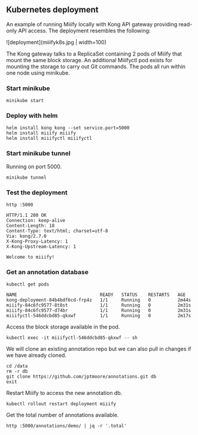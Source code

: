 ## Kubernetes deployment

An example of running Miiify locally with Kong API gateway providing read-only API access. The deployment resembles the following:

![deployment](miiifyk8s.jpg | width=100)

The Kong gateway talks to a ReplicaSet containing 2 pods of Miiify that mount the same block storage. An additional Miiifyctl pod exists for mounting the storage to carry out Git commands. The pods all run within one node using minikube.

### Start minikube

```
minikube start
```

### Deploy with helm

```
helm install kong kong --set service.port=5000
helm install miiify miiify
helm install miiifyctl miiifyctl
```

### Start minikube tunnel

Running on port 5000.

```
minikube tunnel
```

### Test the deployment

```
http :5000
```

```
HTTP/1.1 200 OK
Connection: keep-alive
Content-Length: 18
Content-Type: text/html; charset=utf-8
Via: kong/2.7.0
X-Kong-Proxy-Latency: 1
X-Kong-Upstream-Latency: 1

Welcome to miiify!
```

### Get an annotation database

```
kubectl get pods
```

```
NAME                               READY   STATUS    RESTARTS   AGE
kong-deployment-84b4bdf6cd-frp4z   1/1     Running   0          2m44s
miiify-84c6fc9577-8t8st            1/1     Running   0          2m31s
miiify-84c6fc9577-d74br            1/1     Running   0          2m31s
miiifyctl-546ddcbd85-qkxwf         1/1     Running   0          2m17s
```

Access the block storage available in the pod.

```
kubectl exec -it miiifyctl-546ddcbd85-qkxwf -- sh
```

We will clone an existing annotation repo but we can also pull in changes if we have already cloned.

```
cd /data
rm -r db
git clone https://github.com/jptmoore/annotations.git db
exit
```

Restart Miiify to access the new annotation db. 

```
kubectl rollout restart deployment miiify
```

Get the total number of annotations available.

```
http :5000/annotations/demo/ | jq -r '.total'
```

